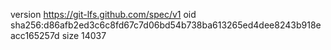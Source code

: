 version https://git-lfs.github.com/spec/v1
oid sha256:d86afb2ed3c6c8fd67c7d06bd54b738ba613265ed4dee8243b918eacc165257d
size 14037

